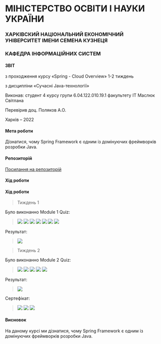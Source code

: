 # МІНІСТЕРСТВО ОСВІТИ І НАУКИ УКРАЇНИ

### ХАРКІВСКИЙ НАЦІОНАЛЬНИЙ ЕКОНОМІЧНИЙ УНІВЕРСИТЕТ ІМЕНИ СЕМЕНА КУЗНЕЦЯ

### КАФЕДРА ІНФОРМАЦІЙНИХ СИСТЕМ


#### ЗВІТ

з проходження курсу «Spring - Cloud Overview» 1-2 тиждень

з дисципліни «Сучасні Java-технології»

Виконав:
студент 4 курсу
групи  6.04.122.010.19.1
факультету ІТ
Маcлюк Світлана

Перевірив
доц. Поляков А.О.

Харків – 2022

#### Мета роботи
Дізнатися, чому Spring Framework є одним із домінуючих фреймворків розробки Java. 

#### Репозиторій
[Посилання на репозиторій](https://github.com/MaslyukSveta/MJT/tree/master/SpringCloudOverview)

#### Хід роботи

#### Хід роботи
>Тиждень 1

Було виконанно Module 1 Quiz:
>![](img/module1quiz/Q1_1.png)
>![](img/module1quiz/Q1_2.png)
>![](img/module1quiz/Q1_3.png)
>![](img/module1quiz/Q1_4.png)
>![](img/module1quiz/Q1_5.png)
>![](img/module1quiz/Q1_6.png)
>![](img/module1quiz/Q1_7.png)

Результат:
>![](img/module1quiz/Q1.png)

> Тиждень 2

Було виконанно Module 2 Quiz:
>![](img/module2quiz/Q2_1.png)
>![](img/module2quiz/Q2_2.png)
>![](img/module2quiz/Q2_4.png)
>![](img/module2quiz/Q2_5.png)
>![](img/module2quiz/Q2_6.png)

Результат:
>![](img/module2quiz/Q2.png)

Сертефікат:
>![](img/certificat/Certificat_1.png)
>![](img/certificat/Certificat_2.png)
>![](img/certificat/Certificat_3.png)
#### Висновок
На даному курсі ми дізнатися, чому Spring Framework є одним із домінуючих фреймворків розробки Java. 